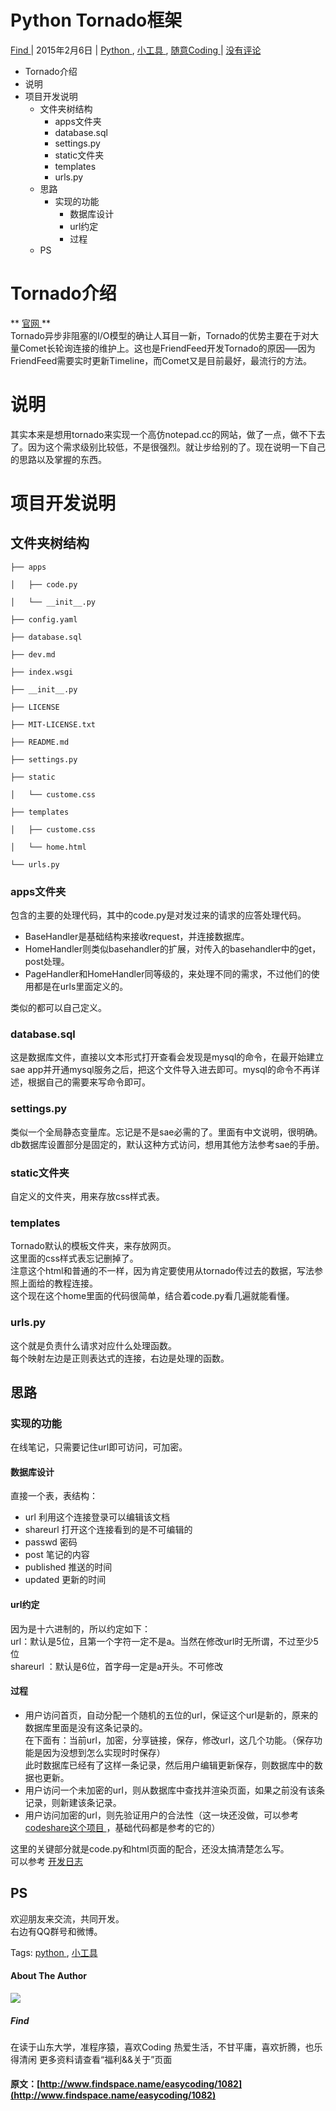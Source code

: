 #  Python Tornado框架 

[ Find ](http://www.findspace.name/author/find) |  2015年2月6日  |  [ Python ](http://www.findspace.name/category/easycoding/python) , [ 小工具 ](http://www.findspace.name/category/easycoding/tools) , [ 随意Coding ](http://www.findspace.name/category/easycoding) |  [ 没有评论  ](http://www.findspace.name/easycoding/1082#comments)

  * Tornado介绍 
  * 说明 
  * 项目开发说明 
    * 文件夹树结构 
      * apps文件夹 
      * database.sql 
      * settings.py 
      * static文件夹 
      * templates 
      * urls.py 
    * 思路 
      * 实现的功能 
        * 数据库设计 
        * url约定 
        * 过程 
    * PS 

#  Tornado介绍 

** [ 官网 ](http://www.tornadoweb.org/en/stable/) **   
Tornado异步非阻塞的I/O模型的确让人耳目一新，Tornado的优势主要在于对大量Comet长轮询连接的维护上。这也是FriendFeed开发Tornado的原因—–因为FriendFeed需要实时更新Timeline，而Comet又是目前最好，最流行的方法。 

#  说明 

其实本来是想用tornado来实现一个高仿notepad.cc的网站，做了一点，做不下去了。因为这个需求级别比较低，不是很强烈。就让步给别的了。现在说明一下自己的思路以及掌握的东西。 

#  项目开发说明 

##  文件夹树结构 
    
    
    ├── apps
    │   ├── code.py
    │   └── __init__.py
    ├── config.yaml
    ├── database.sql
    ├── dev.md
    ├── index.wsgi
    ├── __init__.py
    ├── LICENSE
    ├── MIT-LICENSE.txt
    ├── README.md
    ├── settings.py
    ├── static
    │   └── custome.css
    ├── templates
    │   ├── custome.css
    │   └── home.html
    └── urls.py

###  apps文件夹 

包含的主要的处理代码，其中的code.py是对发过来的请求的应答处理代码。 

  * BaseHandler是基础结构来接收request，并连接数据库。 
  * HomeHandler则类似basehandler的扩展，对传入的basehandler中的get，post处理。 
  * PageHandler和HomeHandler同等级的，来处理不同的需求，不过他们的使用都是在urls里面定义的。 

类似的都可以自己定义。 

###  database.sql 

这是数据库文件，直接以文本形式打开查看会发现是mysql的命令，在最开始建立sae app并开通mysql服务之后，把这个文件导入进去即可。mysql的命令不再详述，根据自己的需要来写命令即可。 

###  settings.py 

类似一个全局静态变量库。忘记是不是sae必需的了。里面有中文说明，很明确。   
db数据库设置部分是固定的，默认这种方式访问，想用其他方法参考sae的手册。 

###  static文件夹 

自定义的文件夹，用来存放css样式表。 

###  templates 

Tornado默认的模板文件夹，来存放网页。   
这里面的css样式表忘记删掉了。   
注意这个html和普通的不一样，因为肯定要使用从tornado传过去的数据，写法参照上面给的教程连接。   
这个现在这个home里面的代码很简单，结合着code.py看几遍就能看懂。 

###  urls.py 

这个就是负责什么请求对应什么处理函数。   
每个映射左边是正则表达式的连接，右边是处理的函数。 

##  思路 

###  实现的功能 

在线笔记，只需要记住url即可访问，可加密。 

####  数据库设计 

直接一个表，表结构： 

  * url 利用这个连接登录可以编辑该文档 
  * shareurl 打开这个连接看到的是不可编辑的 
  * passwd 密码 
  * post 笔记的内容 
  * published 推送的时间 
  * updated 更新的时间 

####  url约定 

因为是十六进制的，所以约定如下：   
url：默认是5位，且第一个字符一定不是a。当然在修改url时无所谓，不过至少5位   
shareurl ：默认是6位，首字母一定是a开头。不可修改 

####  过程 

  * 用户访问首页，自动分配一个随机的五位的url，保证这个url是新的，原来的数据库里面是没有这条记录的。   
在下面有：当前url，加密，分享链接，保存，修改url，这几个功能。（保存功能是因为没想到怎么实现时时保存）   
此时数据库已经有了这样一条记录，然后用户编辑更新保存，则数据库中的数据也更新。 
  * 用户访问一个未加密的url，则从数据库中查找并渲染页面，如果之前没有该条记录，则新建该条记录。 
  * 用户访问加密的url，则先验证用户的合法性（这一块还没做，可以参考 [ codeshare这个项目 ](https://github.com/SerhoLiu/CodeShare) ，基础代码都是参考的它的） 

这里的关键部分就是code.py和html页面的配合，还没太搞清楚怎么写。   
可以参考 [ 开发日志 ](https://github.com/Findxiaoxun/notepader/blob/master/dev.md)

##  PS 

欢迎朋友来交流，共同开发。   
右边有QQ群号和微博。 

Tags:  [ python ](http://www.findspace.name/tag/python-2) , [ 小工具 ](http://www.findspace.name/tag/%e5%b0%8f%e5%b7%a5%e5%85%b7)

####  About The Author 

![](http://bcs.duapp.com/findspace//blog/201502//gravatar.png)

#####  Find 

在读于山东大学，准程序猿，喜欢Coding 热爱生活，不甘平庸，喜欢折腾，也乐得清闲 更多资料请查看“福利&&关于”页面 
#### 原文：[http://www.findspace.name/easycoding/1082](http://www.findspace.name/easycoding/1082)